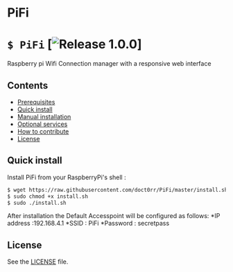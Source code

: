 # PiFi
# `$ PiFi` [![Release 1.0.0](https://img.shields.io/badge/Release-1.0.0-green.svg)]
Raspberry pi Wifi Connection manager with a responsive web interface 

## Contents

 - [Prerequisites](#prerequisites)
 - [Quick install](#quick-install)
 - [Manual installation](#manual-installation)
 - [Optional services](#optional-services)
 - [How to contribute](#how-to-contribute)
 - [License](#license)


## Quick install
Install PiFi from your RaspberryPi's shell :
```sh
$ wget https://raw.githubusercontent.com/doct0rr/PiFi/master/install.sh
$ sudo chmod +x install.sh
$ sudo ./install.sh
```

After installation the Default Accesspoint will be configured as follows:
*IP address :192.168.4.1
*SSID       : PiFi
*Password   : secretpass



## License
See the [LICENSE](./LICENSE) file.